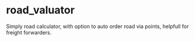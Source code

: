 # road_valuator

Simply road calculator, with option to auto order road via points, helpfull for freight forwarders.

